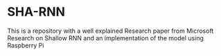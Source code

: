 # SHA-RNN
This is a repository with a well explained Research paper from Microsoft Research on Shallow RNN and an implementation of the model using Raspberry Pi
